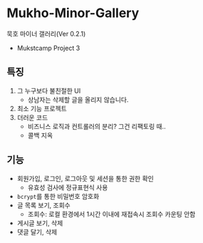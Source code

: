 # Mukho-Minor-Gallery

묵호 마이너 갤러리(Ver 0.2.1)
- Mukstcamp Project 3

## 특징

1. 그 누구보다 불친절한 UI
    - 상남자는 삭제할 글을 올리지 않습니다.
2. 최소 기능 프로젝트
3. 더러운 코드
    - 비즈니스 로직과 컨트롤러의 분리? 그건 리팩토링 때..
    - 콜백 지옥

## 기능

- 회원가입, 로그인, 로그아웃 및 세션을 통한 권한 확인
    - 유효성 검사에 정규표현식 사용
- `bcrypt`를 통한 비밀번호 암호화
- 글 목록 보기, 조회수
    - 조회수: 로컬 환경에서 1시간 이내에 재접속시 조회수 카운팅 안함
- 게시글 보기, 삭제
- 댓글 달기, 삭제
